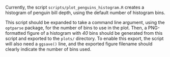 Currently, the script `scripts/plot_penguins_histogram.R` creates a histogram of penguin bill depth, using the default number of histogram bins.

This script should be expanded to take a command line argument, using the `optparse` package, for the number of bins to use in the plot.
Then, a PNG-formatted figure of a histogram with _40_ bins should be generated from this script and exported to the `plots/` directory. To enable this export, the script will also need a `ggsave()` line, and the exported figure filename should clearly indicate the number of bins used.